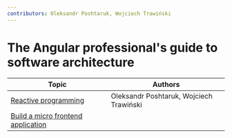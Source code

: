 ```yaml
---
contributors: Oleksandr Poshtaruk, Wojciech Trawiński
---
```


# The Angular professional's guide to software architecture

| Topic                                                                         | Authors                                 |
| ----------------------------------------------------------------------------- | --------------------------------------- |
| [Reactive programming](./reactive-programming.md)                             | Oleksandr Poshtaruk, Wojciech Trawiński |
| [Build a micro frontend application](./build-a-micro-frontend-application.md) |                                         |
